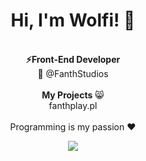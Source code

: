<div align="center">
<h1>Hi, I'm Wolfi! 👋</h1><br>
<b>⚡Front-End Developer</b><br>
💼 <a style="text-decoration:none;" href="https://github.com/FanthStudios">@FanthStudios</a><br>
<br>
<b>My Projects</b> 😸<br>
<a style="text-decoration:none;" href="https://fanthplay.pl">fanthplay.pl</a> <br>
<br>
Programming is my passion ❤️<br>
    
  <img src="https://raw.githubusercontent.com/wolfiwaifu/wolfiwaifu/3a09a00445db4952b5eddb4d39b52e3d1aa562ef/snejk.svg"></img>
  
</div>

